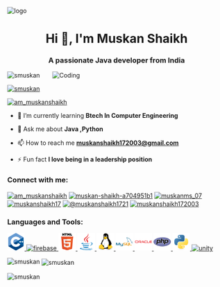 ![logo](https://github.com/Smuskan/Smuskan/blob/main/Github%20Banner.png)
<h1 align="center">Hi 👋, I'm Muskan Shaikh</h1>
<h3 align="center">A passionate Java developer from India</h3>
<img align="right" alt ="Coding" width="400" src="https://miro.medium.com/max/1400/1*qdAW1TjCN57h1lbuuzvchg.gif"/>

<p align="left"> <img src="https://komarev.com/ghpvc/?username=smuskan&label=Profile%20views&color=0e75b6&style=flat" alt="smuskan" /> </p>

<p align="left"> <a href="https://github.com/ryo-ma/github-profile-trophy"><img src="https://github-profile-trophy.vercel.app/?username=smuskan" alt="smuskan" /></a> </p>

<p align="left"> <a href="https://twitter.com/am_muskanshaikh" target="blank"><img src="https://img.shields.io/twitter/follow/am_muskanshaikh?logo=twitter&style=for-the-badge" alt="am_muskanshaikh" /></a> </p>

- 🌱 I’m currently learning **Btech In Computer Engineering**

- 💬 Ask me about **Java ,Python**

- 📫 How to reach me **muskanshaikh172003@gmail.com**

- ⚡ Fun fact **I love being in a leadership position**

<h3 align="left">Connect with me:</h3>
<p align="left">
<a href="https://twitter.com/am_muskanshaikh" target="blank"><img align="center" src="https://raw.githubusercontent.com/rahuldkjain/github-profile-readme-generator/master/src/images/icons/Social/twitter.svg" alt="am_muskanshaikh" height="30" width="40" /></a>
<a href="https://linkedin.com/in/muskan-shaikh-a704951b1" target="blank"><img align="center" src="https://raw.githubusercontent.com/rahuldkjain/github-profile-readme-generator/master/src/images/icons/Social/linked-in-alt.svg" alt="muskan-shaikh-a704951b1" height="30" width="40" /></a>
<a href="https://instagram.com/muskanms_07" target="blank"><img align="center" src="https://raw.githubusercontent.com/rahuldkjain/github-profile-readme-generator/master/src/images/icons/Social/instagram.svg" alt="muskanms_07" height="30" width="40" /></a>
<a href="https://www.codechef.com/users/muskanshaikh17" target="blank"><img align="center" src="https://cdn.jsdelivr.net/npm/simple-icons@3.1.0/icons/codechef.svg" alt="muskanshaikh17" height="30" width="40" /></a>
<a href="https://www.hackerrank.com/@muskanshaikh1721" target="blank"><img align="center" src="https://raw.githubusercontent.com/rahuldkjain/github-profile-readme-generator/master/src/images/icons/Social/hackerrank.svg" alt="@muskanshaikh1721" height="30" width="40" /></a>
<a href="https://auth.geeksforgeeks.org/user/muskanshaikh172003" target="blank"><img align="center" src="https://raw.githubusercontent.com/rahuldkjain/github-profile-readme-generator/master/src/images/icons/Social/geeks-for-geeks.svg" alt="muskanshaikh172003" height="30" width="40" /></a>
</p>

<h3 align="left">Languages and Tools:</h3>
<p align="left"> <a href="https://www.w3schools.com/cpp/" target="_blank" rel="noreferrer"> <img src="https://raw.githubusercontent.com/devicons/devicon/master/icons/cplusplus/cplusplus-original.svg" alt="cplusplus" width="40" height="40"/> </a> <a href="https://firebase.google.com/" target="_blank" rel="noreferrer"> <img src="https://www.vectorlogo.zone/logos/firebase/firebase-icon.svg" alt="firebase" width="40" height="40"/> </a> <a href="https://www.w3.org/html/" target="_blank" rel="noreferrer"> <img src="https://raw.githubusercontent.com/devicons/devicon/master/icons/html5/html5-original-wordmark.svg" alt="html5" width="40" height="40"/> </a> <a href="https://www.java.com" target="_blank" rel="noreferrer"> <img src="https://raw.githubusercontent.com/devicons/devicon/master/icons/java/java-original.svg" alt="java" width="40" height="40"/> </a> <a href="https://www.linux.org/" target="_blank" rel="noreferrer"> <img src="https://raw.githubusercontent.com/devicons/devicon/master/icons/linux/linux-original.svg" alt="linux" width="40" height="40"/> </a> <a href="https://www.mysql.com/" target="_blank" rel="noreferrer"> <img src="https://raw.githubusercontent.com/devicons/devicon/master/icons/mysql/mysql-original-wordmark.svg" alt="mysql" width="40" height="40"/> </a> <a href="https://www.oracle.com/" target="_blank" rel="noreferrer"> <img src="https://raw.githubusercontent.com/devicons/devicon/master/icons/oracle/oracle-original.svg" alt="oracle" width="40" height="40"/> </a> <a href="https://www.php.net" target="_blank" rel="noreferrer"> <img src="https://raw.githubusercontent.com/devicons/devicon/master/icons/php/php-original.svg" alt="php" width="40" height="40"/> </a> <a href="https://www.python.org" target="_blank" rel="noreferrer"> <img src="https://raw.githubusercontent.com/devicons/devicon/master/icons/python/python-original.svg" alt="python" width="40" height="40"/> </a> <a href="https://unity.com/" target="_blank" rel="noreferrer"> <img src="https://www.vectorlogo.zone/logos/unity3d/unity3d-icon.svg" alt="unity" width="40" height="40"/> </a> </p>

<p><img align="left" src="https://github-readme-stats.vercel.app/api/top-langs?username=smuskan&show_icons=true&locale=en&layout=compact" alt="smuskan" /></p>

<p>&nbsp;<img align="center" src="https://github-readme-stats.vercel.app/api?username=smuskan&show_icons=true&locale=en" alt="smuskan" /></p>

<p><img align="center" src="https://github-readme-streak-stats.herokuapp.com/?user=smuskan&" alt="smuskan" /></p>
